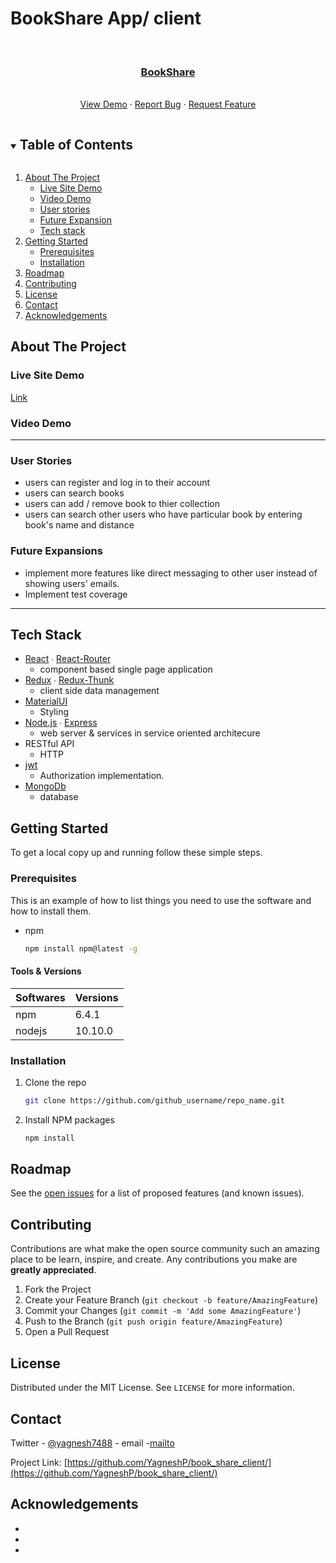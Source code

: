 # BookShare App/ client #


<!-- PROJECT LOGO -->
<br />

 

  <h3 align="center"><a href="https://github.com/YagneshP/book_share_client">BookShare </a></h3>

  <p align="center">
    <br />
    <a href="https://github.com/YagneshP/book_share_client">View Demo</a>
    ·
    <a href="https://github.com/YagneshP/book_share_client/issues">Report Bug</a>
    ·
    <a href="https://github.com/YagneshP/book_share_client/issues">Request Feature</a>
  </p>
</p>



<!-- TABLE OF CONTENTS -->
<details open="open">
  <summary><h2 style="display: inline-block">Table of Contents</h2></summary>
  <ol>
    <li>
      <a href="#about-the-project">About The Project</a>
      <ul>
         <li><a href="#live-site-demo">Live Site Demo</a></li>
         <li><a href="#video-demo">Video Demo</a></li>
         <li><a href="#user-stories">User stories</a></li>
         <li><a href="#future-expansion">Future Expansion</a></li>
       <li><a href="#tech-stack">Tech stack</a></li>
      </ul>
    </li>
    <li>
      <a href="#getting-started">Getting Started</a>
      <ul>
        <li><a href="#prerequisites">Prerequisites</a></li>
        <li><a href="#installation">Installation</a></li>
      </ul>
    </li>
    <li><a href="#roadmap">Roadmap</a></li>
    <li><a href="#contributing">Contributing</a></li>
    <li><a href="#license">License</a></li>
    <li><a href="#contact">Contact</a></li>
    <li><a href="#acknowledgements">Acknowledgements</a></li>
  </ol>
</details>



<!-- ABOUT THE PROJECT -->
## About The Project

### Live Site Demo

[Link](https://book-share-client-yp.herokuapp.com/)

### Video Demo



---

### User Stories

- users can register and log in to their account
- users can search books 
- users can add / remove book to thier collection
- users can search other users who have particular book by entering book's name and distance 

### Future Expansions

- implement more features like direct messaging to other user instead of showing users' emails.
- Implement test coverage

---

## Tech Stack

- [React](https://github.com/facebook/react) ∙ [React-Router](https://github.com/ReactTraining/react-router)
  - component based single page application
- [Redux](https://github.com/reduxjs/redux) ∙ [Redux-Thunk](https://github.com/reduxjs/redux-thunk) 
  - client side data management
- [MaterialUI](https://github.com/mui-org/material-ui)
  - Styling
- [Node.js](https://github.com/nodejs) ∙ [Express](https://github.com/expressjs/express) 
  - web server & services in service oriented architecure
- RESTful API 
  - HTTP 
- [jwt](https://www.npmjs.com/package/jsonwebtoken)
  - Authorization implementation.
- [MongoDb](https://www.mongodb.com/cloud/atlas) 
  - database




<!-- GETTING STARTED -->
## Getting Started

To get a local copy up and running follow these simple steps.

### Prerequisites

This is an example of how to list things you need to use the software and how to install them.
* npm
  ```sh
  npm install npm@latest -g
  ```
#### Tools & Versions

| Softwares    | Versions |
| ------------ | -------- |
| npm          | 6.4.1    |
| nodejs       | 10.10.0  |

### Installation

1. Clone the repo
   ```sh
   git clone https://github.com/github_username/repo_name.git
   ```
2. Install NPM packages
   ```sh
   npm install
   ```

<!-- ROADMAP -->
## Roadmap

See the [open issues](https://github.com/github_username/repo_name/issues) for a list of proposed features (and known issues).



<!-- CONTRIBUTING -->
## Contributing

Contributions are what make the open source community such an amazing place to be learn, inspire, and create. Any contributions you make are **greatly appreciated**.

1. Fork the Project
2. Create your Feature Branch (`git checkout -b feature/AmazingFeature`)
3. Commit your Changes (`git commit -m 'Add some AmazingFeature'`)
4. Push to the Branch (`git push origin feature/AmazingFeature`)
5. Open a Pull Request



<!-- LICENSE -->
## License

Distributed under the MIT License. See `LICENSE` for more information.



<!-- CONTACT -->
## Contact

Twitter - [@yagnesh7488](https://twitter.com/home) - email -[mailto](mailto:yagneshparekhdev@gmail.com)

Project Link: [https://github.com/YagneshP/book_share_client/](https://github.com/YagneshP/book_share_client/)



<!-- ACKNOWLEDGEMENTS -->
## Acknowledgements

* []()
* []()
* []()





<!-- MARKDOWN LINKS & IMAGES -->
<!-- https://www.markdownguide.org/basic-syntax/#reference-style-links -->
[contributors-shield]: https://img.shields.io/github/contributors/github_username/repo.svg?style=for-the-badge
[contributors-url]: https://github.com/github_username/repo/graphs/contributors
[forks-shield]: https://img.shields.io/github/forks/github_username/repo.svg?style=for-the-badge
[forks-url]: https://github.com/github_username/repo/network/members
[stars-shield]: https://img.shields.io/github/stars/github_username/repo.svg?style=for-the-badge
[stars-url]: https://github.com/github_username/repo/stargazers
[issues-shield]: https://img.shields.io/github/issues/github_username/repo.svg?style=for-the-badge
[issues-url]: https://github.com/github_username/repo/issues
[license-shield]: https://img.shields.io/github/license/github_username/repo.svg?style=for-the-badge
[license-url]: https://github.com/github_username/repo/blob/master/LICENSE.txt
[linkedin-shield]: https://img.shields.io/badge/-LinkedIn-black.svg?style=for-the-badge&logo=linkedin&colorB=555
[linkedin-url]: https://linkedin.com/in/github_username







